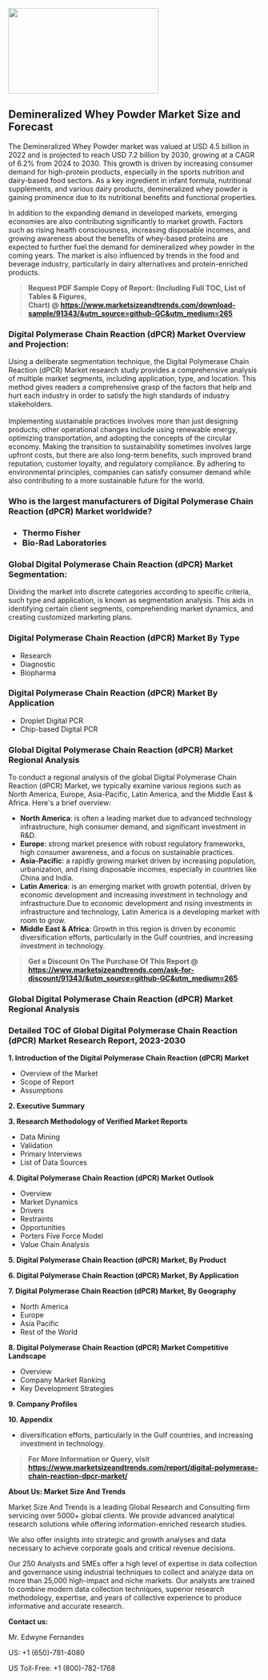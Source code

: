 <p><img class="alignnone size-medium wp-image-20088" src="https://ffe5etoiles.com/wp-content/uploads/2024/12/MST1-300x171.png" alt="" width="300" height="171" /></p><h2>Demineralized Whey Powder Market Size and Forecast</h2><p>The Demineralized Whey Powder market was valued at USD 4.5 billion in 2022 and is projected to reach USD 7.2 billion by 2030, growing at a CAGR of 6.2% from 2024 to 2030. This growth is driven by increasing consumer demand for high-protein products, especially in the sports nutrition and dairy-based food sectors. As a key ingredient in infant formula, nutritional supplements, and various dairy products, demineralized whey powder is gaining prominence due to its nutritional benefits and functional properties.</p><p>In addition to the expanding demand in developed markets, emerging economies are also contributing significantly to market growth. Factors such as rising health consciousness, increasing disposable incomes, and growing awareness about the benefits of whey-based proteins are expected to further fuel the demand for demineralized whey powder in the coming years. The market is also influenced by trends in the food and beverage industry, particularly in dairy alternatives and protein-enriched products.</p></p><blockquote id="" class=""><strong>Request PDF Sample Copy of Report: (Including Full TOC, List of Tables &amp; Figures, Chart)&nbsp;@&nbsp;<strong><a href="https://www.marketsizeandtrends.com/download-sample/91343/&utm_source=github-GC&utm_medium=265" target="_blank">https://www.marketsizeandtrends.com/download-sample/91343/&utm_source=github-GC&utm_medium=265</a></strong></strong></blockquote><h3 id="" class="">Digital Polymerase Chain Reaction (dPCR) Market&nbsp;Overview and Projection:</h3><p id="" class="">Using a deliberate segmentation technique, the Digital Polymerase Chain Reaction (dPCR) Market research study provides a comprehensive analysis of multiple market segments, including application, type, and location. This method gives readers a comprehensive grasp of the factors that help and hurt each industry in order to satisfy the high standards of industry stakeholders. <br /> <br />Implementing sustainable practices involves more than just designing products; other operational changes include using renewable energy, optimizing transportation, and adopting the concepts of the circular economy. Making the transition to sustainability sometimes involves large upfront costs, but there are also long-term benefits, such improved brand reputation, customer loyalty, and regulatory compliance. By adhering to environmental principles, companies can satisfy consumer demand while also contributing to a more sustainable future for the world.</p><h3 id="" class="">Who is the largest manufacturers of&nbsp;Digital Polymerase Chain Reaction (dPCR) Market worldwide?</h3><h3 class=""><p><ul><li>Thermo Fisher </li><li> Bio-Rad Laboratories</li></ul></p></h3><h3 id="" class="">Global&nbsp;Digital Polymerase Chain Reaction (dPCR) Market Segmentation:</h3><p id="" class="">Dividing the market into discrete categories according to specific criteria, such type and application, is known as segmentation analysis. This aids in identifying certain client segments, comprehending market dynamics, and creating customized marketing plans.</p><h3 id="" class="">Digital Polymerase Chain Reaction (dPCR) Market&nbsp;By Type</h3><p><p><ul><li>Research</li><li> Diagnostic</li><li> Biopharma</p></li></ul></p></p><h3 id="" class="">Digital Polymerase Chain Reaction (dPCR) Market&nbsp;By Application</h3><p class=""><p><ul><li>Droplet Digital PCR</li><li> Chip-based Digital PCR</li></ul></p></p><h3 id="" class="">Global Digital Polymerase Chain Reaction (dPCR) Market Regional Analysis</h3><p id="" class="">To conduct a regional analysis of the global Digital Polymerase Chain Reaction (dPCR) Market, we typically examine various regions such as North America, Europe, Asia-Pacific, Latin America, and the Middle East &amp; Africa. Here's a brief overview:</p><ul><li><strong>North America</strong>: is often a leading market due to advanced technology infrastructure, high consumer demand, and significant investment in R&amp;D.</li><li><strong>Europe</strong>: strong market presence with robust regulatory frameworks, high consumer awareness, and a focus on sustainable practices.</li><li><strong>Asia-Pacific</strong>: a rapidly growing market driven by increasing population, urbanization, and rising disposable incomes, especially in countries like China and India.</li><li><strong>Latin America</strong>: is an emerging market with growth potential, driven by economic development and increasing investment in technology and infrastructure.Due to economic development and rising investments in infrastructure and technology, Latin America is a developing market with room to grow.</li><li><strong>Middle East &amp; Africa</strong>: Growth in this region is driven by economic diversification efforts, particularly in the Gulf countries, and increasing investment in technology.</li></ul><blockquote id="" class=""><strong>Get a Discount On The Purchase Of This Report @ <strong><a href="https://www.marketsizeandtrends.com/ask-for-discount/91343/&utm_source=github-GC&utm_medium=265" target="_blank">https://www.marketsizeandtrends.com/ask-for-discount/91343/&utm_source=github-GC&utm_medium=265</a></strong></strong></blockquote><h3 id="" class="">Global Digital Polymerase Chain Reaction (dPCR) Market Regional Analysis</h3><h3 id="" class="">Detailed TOC of Global Digital Polymerase Chain Reaction (dPCR) Market Research Report, 2023-2030</h3><p id="" class=""><strong>1. Introduction of the Digital Polymerase Chain Reaction (dPCR) Market</strong></p><ul><li>Overview of the Market</li><li>Scope of Report</li><li>Assumptions</li></ul><p id="" class=""><strong>2. Executive Summary</strong></p><p id="" class=""><strong>3. Research Methodology of Verified Market Reports</strong></p><ul><li>Data Mining</li><li>Validation</li><li>Primary Interviews</li><li>List of Data Sources</li></ul><p id="" class=""><strong>4. Digital Polymerase Chain Reaction (dPCR) Market Outlook</strong></p><ul><li>Overview</li><li>Market Dynamics</li><li>Drivers</li><li>Restraints</li><li>Opportunities</li><li>Porters Five Force Model</li><li>Value Chain Analysis</li></ul><p id="" class=""><strong>5. Digital Polymerase Chain Reaction (dPCR) Market, By Product</strong></p><p id="" class=""><strong>6. Digital Polymerase Chain Reaction (dPCR) Market, By Application</strong></p><p id="" class=""><strong>7. Digital Polymerase Chain Reaction (dPCR) Market, By Geography</strong></p><ul><li>North America</li><li>Europe</li><li>Asia Pacific</li><li>Rest of the World</li></ul><p id="" class=""><strong>8. Digital Polymerase Chain Reaction (dPCR) Market Competitive Landscape</strong></p><ul><li>Overview</li><li>Company Market Ranking</li><li>Key Development Strategies</li></ul><p id="" class=""><strong>9. Company Profiles</strong></p><p id="" class=""><strong>10. Appendix</strong></p><ul><li>diversification efforts, particularly in the Gulf countries, and increasing investment in technology.</li></ul><blockquote id="" class=""><strong>For More Information or Query, visit <strong><strong><a href="https://www.marketsizeandtrends.com/report/digital-polymerase-chain-reaction-dpcr-market/" target="_blank">https://www.marketsizeandtrends.com/report/digital-polymerase-chain-reaction-dpcr-market/</a></strong></strong></strong></blockquote><p id="" class=""><strong>About Us: Market Size And Trends</strong></p><p id="" class="">Market Size And Trends is a leading Global Research and Consulting firm servicing over 5000+ global clients. We provide advanced analytical research solutions while offering information-enriched research studies.</p><p id="" class="">We also offer insights into strategic and growth analyses and data necessary to achieve corporate goals and critical revenue decisions.</p><p id="" class="">Our 250 Analysts and SMEs offer a high level of expertise in data collection and governance using industrial techniques to collect and analyze data on more than 25,000 high-impact and niche markets. Our analysts are trained to combine modern data collection techniques, superior research methodology, expertise, and years of collective experience to produce informative and accurate research.</p><p id="" class=""><strong>Contact us:</strong></p><p id="" class="">Mr. Edwyne Fernandes</p><p id="" class="">US: +1 (650)-781-4080</p><p id="" class="">US Toll-Free: +1 (800)-782-1768</p>
